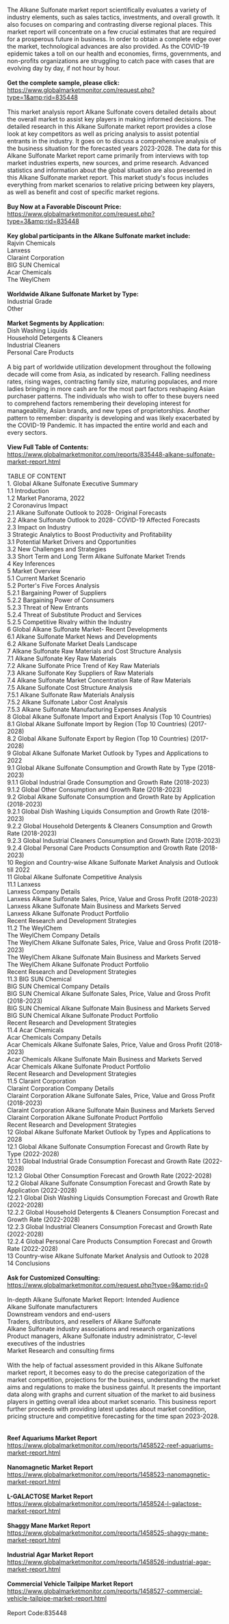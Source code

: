 The Alkane Sulfonate market report scientifically evaluates a variety of industry elements, such as sales tactics, investments, and overall growth. It also focuses on comparing and contrasting diverse regional places. This market report will concentrate on a few crucial estimates that are required for a prosperous future in business. In order to obtain a complete edge over the market, technological advances are also provided. As the COVID-19 epidemic takes a toll on our health and economies, firms, governments, and non-profits organizations are struggling to catch pace with cases that are evolving day by day, if not hour by hour.<br /><br /><strong>Get the complete sample, please click:</strong><br /><a href="https://www.globalmarketmonitor.com/request.php?type=1&amp;rid=835448">https://www.globalmarketmonitor.com/request.php?type=1&amp;rid=835448</a><br /><br />This market analysis report Alkane Sulfonate covers detailed details about the overall market to assist key players in making informed decisions. The detailed research in this Alkane Sulfonate market report provides a close look at key competitors as well as pricing analysis to assist potential entrants in the industry. It goes on to discuss a comprehensive analysis of the business situation for the forecasted years 2023-2028. The data for this Alkane Sulfonate Market report came primarily from interviews with top market industries experts, new sources, and prime research. Advanced statistics and information about the global situation are also presented in this Alkane Sulfonate market report. This market study's focus includes everything from market scenarios to relative pricing between key players, as well as benefit and cost of specific market regions.<br /><br /><strong>Buy Now at a Favorable Discount Price:</strong><br /><a href="https://www.globalmarketmonitor.com/request.php?type=3&amp;rid=835448">https://www.globalmarketmonitor.com/request.php?type=3&amp;rid=835448</a><br /><br /><strong>Key global participants in the Alkane Sulfonate market include:</strong><br /> Rajvin Chemicals <br />Lanxess <br />Claraint Corporation <br />BIG SUN Chemical <br />Acar Chemicals <br />The WeylChem <br /><br /><strong>Worldwide Alkane Sulfonate Market by Type:</strong><br />Industrial Grade <br />Other <br /><br /><strong>Market Segments by Application:</strong><br />Dish Washing Liquids <br />Household Detergents &amp; Cleaners <br />Industrial Cleaners <br />Personal Care Products <br /><br />A big part of worldwide utilization development throughout the following decade will come from Asia, as indicated by research. Falling neediness rates, rising wages, contracting family size, maturing populaces, and more ladies bringing in more cash are for the most part factors reshaping Asian purchaser patterns. The individuals who wish to offer to these buyers need to comprehend factors remembering their developing interest for manageability, Asian brands, and new types of proprietorships. Another pattern to remember: disparity is developing and was likely exacerbated by the COVID-19 Pandemic. It has impacted the entire world and each and every sectors.<br /><br /><strong>View Full Table of Contents:</strong><br /><a href="https://www.globalmarketmonitor.com/reports/835448-alkane-sulfonate-market-report.html">https://www.globalmarketmonitor.com/reports/835448-alkane-sulfonate-market-report.html</a><br /><br />TABLE OF CONTENT<br />1. Global Alkane Sulfonate Executive Summary<br />1.1 Introduction<br />1.2 Market Panorama, 2022<br />2 Coronavirus Impact<br />2.1 Alkane Sulfonate Outlook to 2028- Original Forecasts<br />2.2 Alkane Sulfonate Outlook to 2028- COVID-19 Affected Forecasts<br />2.3 Impact on Industry<br />3 Strategic Analytics to Boost Productivity and Profitability<br />3.1 Potential Market Drivers and Opportunities<br />3.2 New Challenges and Strategies<br />3.3 Short Term and Long Term Alkane Sulfonate Market Trends<br />4 Key Inferences<br />5 Market Overview<br />5.1 Current Market Scenario<br />5.2 Porter's Five Forces Analysis<br />5.2.1 Bargaining Power of Suppliers<br />5.2.2 Bargaining Power of Consumers<br />5.2.3 Threat of New Entrants<br />5.2.4 Threat of Substitute Product and Services<br />5.2.5 Competitive Rivalry within the Industry<br />6 Global Alkane Sulfonate Market- Recent Developments<br />6.1 Alkane Sulfonate Market News and Developments<br />6.2 Alkane Sulfonate Market Deals Landscape<br />7 Alkane Sulfonate Raw Materials and Cost Structure Analysis<br />7.1 Alkane Sulfonate Key Raw Materials<br />7.2 Alkane Sulfonate Price Trend of Key Raw Materials<br />7.3 Alkane Sulfonate Key Suppliers of Raw Materials<br />7.4 Alkane Sulfonate Market Concentration Rate of Raw Materials<br />7.5 Alkane Sulfonate Cost Structure Analysis<br />7.5.1 Alkane Sulfonate Raw Materials Analysis<br />7.5.2 Alkane Sulfonate Labor Cost Analysis<br />7.5.3 Alkane Sulfonate Manufacturing Expenses Analysis<br />8 Global Alkane Sulfonate Import and Export Analysis (Top 10 Countries)<br />8.1 Global Alkane Sulfonate Import by Region (Top 10 Countries) (2017-2028)<br />8.2 Global Alkane Sulfonate Export by Region (Top 10 Countries) (2017-2028)<br />9 Global Alkane Sulfonate Market Outlook by Types and Applications to 2022<br />9.1 Global Alkane Sulfonate Consumption and Growth Rate by Type (2018-2023)<br />9.1.1 Global Industrial Grade Consumption and Growth Rate (2018-2023)<br />9.1.2 Global Other Consumption and Growth Rate (2018-2023)<br />9.2 Global Alkane Sulfonate Consumption and Growth Rate by Application (2018-2023)<br />9.2.1  Global Dish Washing Liquids Consumption and Growth Rate (2018-2023)<br />9.2.2  Global Household Detergents &amp; Cleaners Consumption and Growth Rate (2018-2023)<br />9.2.3  Global Industrial Cleaners Consumption and Growth Rate (2018-2023)<br />9.2.4  Global Personal Care Products Consumption and Growth Rate (2018-2023)<br />10 Region and Country-wise Alkane Sulfonate Market Analysis and Outlook till 2022<br />11 Global Alkane Sulfonate Competitive Analysis<br />11.1 Lanxess<br />Lanxess Company Details<br />Lanxess Alkane Sulfonate Sales, Price, Value and Gross Profit (2018-2023)<br />Lanxess Alkane Sulfonate Main Business and Markets Served<br />Lanxess Alkane Sulfonate Product Portfolio<br />Recent Research and Development Strategies<br />11.2 The WeylChem<br />The WeylChem Company Details<br />The WeylChem Alkane Sulfonate Sales, Price, Value and Gross Profit (2018-2023)<br />The WeylChem Alkane Sulfonate Main Business and Markets Served<br />The WeylChem Alkane Sulfonate Product Portfolio<br />Recent Research and Development Strategies<br />11.3 BIG SUN Chemical<br />BIG SUN Chemical Company Details<br />BIG SUN Chemical Alkane Sulfonate Sales, Price, Value and Gross Profit (2018-2023)<br />BIG SUN Chemical Alkane Sulfonate Main Business and Markets Served<br />BIG SUN Chemical Alkane Sulfonate Product Portfolio<br />Recent Research and Development Strategies<br />11.4 Acar Chemicals<br />Acar Chemicals Company Details<br />Acar Chemicals Alkane Sulfonate Sales, Price, Value and Gross Profit (2018-2023)<br />Acar Chemicals Alkane Sulfonate Main Business and Markets Served<br />Acar Chemicals Alkane Sulfonate Product Portfolio<br />Recent Research and Development Strategies<br />11.5 Claraint Corporation<br />Claraint Corporation Company Details<br />Claraint Corporation Alkane Sulfonate Sales, Price, Value and Gross Profit (2018-2023)<br />Claraint Corporation Alkane Sulfonate Main Business and Markets Served<br />Claraint Corporation Alkane Sulfonate Product Portfolio<br />Recent Research and Development Strategies<br />12 Global Alkane Sulfonate Market Outlook by Types and Applications to 2028<br />12.1 Global Alkane Sulfonate Consumption Forecast and Growth Rate by Type (2022-2028)<br />12.1.1 Global Industrial Grade Consumption Forecast and Growth Rate (2022-2028)<br />12.1.2 Global Other Consumption Forecast and Growth Rate (2022-2028)<br />12.2 Global Alkane Sulfonate Consumption Forecast and Growth Rate by Application (2022-2028)<br />12.2.1 Global Dish Washing Liquids Consumption Forecast and Growth Rate (2022-2028)<br />12.2.2 Global Household Detergents &amp; Cleaners Consumption Forecast and Growth Rate (2022-2028)<br />12.2.3 Global Industrial Cleaners Consumption Forecast and Growth Rate (2022-2028)<br />12.2.4 Global Personal Care Products Consumption Forecast and Growth Rate (2022-2028)<br />13 Country-wise Alkane Sulfonate Market Analysis and Outlook to 2028<br />14 Conclusions<br /><br /><strong>Ask for Customized Consulting:</strong><br /><a href="https://www.globalmarketmonitor.com/request.php?type=9&amp;rid=0">https://www.globalmarketmonitor.com/request.php?type=9&amp;rid=0</a><br /><br />In-depth Alkane Sulfonate Market Report: Intended Audience<br />Alkane Sulfonate manufacturers<br />Downstream vendors and end-users<br />Traders, distributors, and resellers of Alkane Sulfonate<br />Alkane Sulfonate industry associations and research organizations<br />Product managers, Alkane Sulfonate industry administrator, C-level executives of the industries<br />Market Research and consulting firms<br /><br />With the help of factual assessment provided in this Alkane Sulfonate market report, it becomes easy to do the precise categorization of the market competition, projections for the business, understanding the market aims and regulations to make the business gainful. It presents the important data along with graphs and current situation of the market to aid business players in getting overall idea about market scenario. This business report further proceeds with providing latest updates about market condition, pricing structure and competitive forecasting for the time span 2023-2028. <br /><br /><strong><br /></strong><strong>Reef Aquariums Market Report</strong><br /><a href="https://www.globalmarketmonitor.com/reports/1458522-reef-aquariums-market-report.html">https://www.globalmarketmonitor.com/reports/1458522-reef-aquariums-market-report.html</a><br /><br /><strong>Nanomagnetic Market Report</strong><br /><a href="https://www.globalmarketmonitor.com/reports/1458523-nanomagnetic-market-report.html">https://www.globalmarketmonitor.com/reports/1458523-nanomagnetic-market-report.html</a><br /><br /><strong>L-GALACTOSE Market Report</strong><br /><a href="https://www.globalmarketmonitor.com/reports/1458524-l-galactose-market-report.html">https://www.globalmarketmonitor.com/reports/1458524-l-galactose-market-report.html</a><br /><br /><strong>Shaggy Mane Market Report</strong><br /><a href="https://www.globalmarketmonitor.com/reports/1458525-shaggy-mane-market-report.html">https://www.globalmarketmonitor.com/reports/1458525-shaggy-mane-market-report.html</a><br /><br /><strong>Industrial Agar Market Report</strong><br /><a href="https://www.globalmarketmonitor.com/reports/1458526-industrial-agar-market-report.html">https://www.globalmarketmonitor.com/reports/1458526-industrial-agar-market-report.html</a><br /><br /><strong>Commercial Vehicle Tailpipe Market Report</strong><br /><a href="https://www.globalmarketmonitor.com/reports/1458527-commercial-vehicle-tailpipe-market-report.html">https://www.globalmarketmonitor.com/reports/1458527-commercial-vehicle-tailpipe-market-report.html</a><br /><br />Report Code:835448</p>

